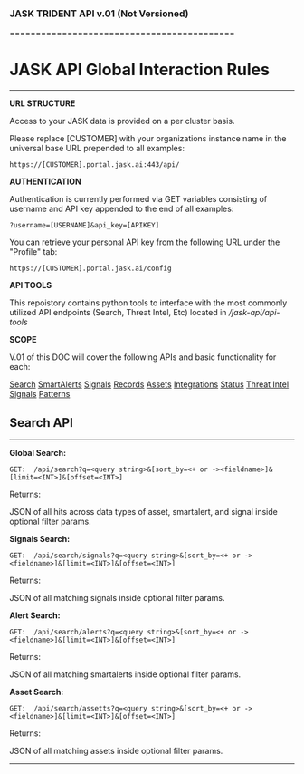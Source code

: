 ### JASK TRIDENT API v.01 (Not Versioned)
===========================================

# JASK API Global Interaction Rules
-------------------------------------------
**URL STRUCTURE**

Access to your JASK data is provided on a per cluster basis. 

Please replace [CUSTOMER] with your organizations instance name in the universal base URL prepended to all examples:
```
https://[CUSTOMER].portal.jask.ai:443/api/
```
**AUTHENTICATION**

Authentication is currently performed via GET variables consisting of username and API key appended to the end of all examples: 
```
?username=[USERNAME]&api_key=[APIKEY]
```
You can retrieve your personal API key from the following URL under the "Profile" tab:
```
https://[CUSTOMER].portal.jask.ai/config 
```
**API TOOLS**

This repoistory contains python tools to interface with the most commonly utilized API endpoints (Search, Threat Intel, Etc) located in */jask-api/api-tools*

**SCOPE**

V.01 of this DOC will cover the following APIs and basic functionality for each:

[Search](#Search-API) [SmartAlerts](#Alerts-API) [Signals](#Signals-API) [Records](#Records-API) [Assets](#Assets-API) [Integrations](#Integrations-API) [Status](#Status-API) [Threat Intel](#Threat-Intel-API) [Signals](#Signals-API) [Patterns](#Patterns-API)

## Search API
-------------------------------------------

**Global Search:**
```
GET:  /api/search?q=<query string>&[sort_by=<+ or -><fieldname>]&[limit=<INT>]&[offset=<INT>]
```
Returns:

JSON of all hits across data types of asset, smartalert, and signal inside optional filter params.

**Signals Search:**
```
GET:  /api/search/signals?q=<query string>&[sort_by=<+ or -><fieldname>]&[limit=<INT>]&[offset=<INT>]
```
Returns:

JSON of all matching signals inside optional filter params.

**Alert Search:**
```
GET:  /api/search/alerts?q=<query string>&[sort_by=<+ or -><fieldname>]&[limit=<INT>]&[offset=<INT>]
```
Returns:

JSON of all matching smartalerts inside optional filter params.

**Asset Search:**
```
GET:  /api/search/assetts?q=<query string>&[sort_by=<+ or -><fieldname>]&[limit=<INT>]&[offset=<INT>]
```
Returns:

JSON of all matching assets inside optional filter params.

-------------------------------------------


